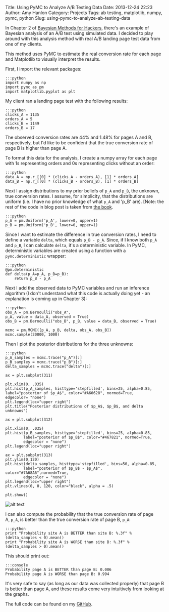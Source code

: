 Title: Using PyMC to Analyze A/B Testing Data
Date: 2013-12-24 22:23
Author: Amy Hanlon
Category: Projects
Tags: ab testing, matplotlib, numpy, pymc, python
Slug: using-pymc-to-analyze-ab-testing-data

In Chapter 2 of [Bayesian Methods for Hackers], there's an example of
Bayesian analysis of an A/B test using simulated data. I decided to play
around with this analysis method with real A/B landing page test data
from one of my clients.

This method uses PyMC to estimate the real conversion rate for each page
and Matplotlib to visually interpret the results.

First, I import the relevant packages:

    :::python
    import numpy as np
    import pymc as pm
    import matplotlib.pyplot as plt

My client ran a landing page test with the following results:

    :::python
    clicks_A = 1135
    orders_A = 5
    clicks_B = 1149
    orders_B = 17

The observed conversion rates are 44% and 1.48% for pages A and B,
respectively, but I'd like to be confident that the true conversion rate
of page B is higher than page A.

To format this data for the analysis, I create a numpy array for each
page with 1s representing orders and 0s representing clicks without an
order:

    :::python
    data_A = np.r_[[0] * (clicks_A - orders_A), [1] * orders_A]
    data_B = np.r_[[0] * (clicks_B - orders_B), [1] * orders_B]

Next I assign distributions to my prior beliefs of `p_A` and `p_B`, the unknown, true conversion rates. I
assume, for simplicity, that the distributions are uniform (i.e. I have
no prior knowledge of what `p_A` and 'p_B' are).
[Note: the rest of the code in blog post is taken from [the book].

    :::python
    p_A = pm.Uniform('p_A', lower=0, upper=1)
    p_B = pm.Uniform('p_B', lower=0, upper=1)

Since I want to estimate the difference in true conversion rates, I need
to define a variable `delta`, which equals `p_B - p_A`. Since, if I know
both `p_A` and `p_B`, I can calculate `delta`, it's a deterministic
variable. In PyMC, deterministic variables are created using a function
with a `pymc.deterministic` wrapper:

    :::python
    @pm.deterministic
    def delta(p_A=p_A, p_B=p_B):
        return p_B - p_A

Next I add the observed data to PyMC variables and run an inference
algorithm (I don't understand what this code is actually doing yet - an
explanation is coming up in Chapter 3):

    :::python
    obs_A = pm.Bernoulli("obs_A",
    p_A, value = data_A, observed = True)
    obs_B = pm.Bernoulli("obs_B", p_B, value = data_B, observed = True)

    mcmc = pm.MCMC([p_A, p_B, delta, obs_A, obs_B])
    mcmc.sample(20000, 1000)

Then I plot the posterior distributions for the three unknowns:

    :::python
    p_A_samples = mcmc.trace("p_A")[:]
    p_B_samples = mcmc.trace("p_B")[:]
    delta_samples = mcmc.trace("delta")[:]

    ax = plt.subplot(311)

    plt.xlim(0, .035)
    plt.hist(p_A_samples, histtype='stepfilled', bins=25, alpha=0.85,
    label="posterior of $p_A$", color="#A60628", normed=True,
    edgecolor= "none")
    plt.legend(loc="upper right")
    plt.title("Posterior distributions of $p_A$, $p_B$, and delta
    unknowns")

    ax = plt.subplot(312)

    plt.xlim(0, .035)
    plt.hist(p_B_samples, histtype='stepfilled', bins=25, alpha=0.85,
            label="posterior of $p_B$", color="#467821", normed=True,
            edgecolor = "none")
    plt.legend(loc="upper right")

    ax = plt.subplot(313)
    plt.ylim(0,120)
    plt.hist(delta_samples, histtype='stepfilled', bins=50, alpha=0.85,
            label="posterior of $p_B$ - $p_A$", color="#7A68A6",normed=True,
            edgecolor = "none")
    plt.legend(loc="upper right")
    plt.vlines(0, 0, 120, color="black", alpha = .5)

    plt.show()


![alt text][pymc_posteriors]

I can also compute the probability that the true conversion rate of page
A, `p_A`, is better than the true conversion rate of page
B, `p_A`:

    :::python
    print "Probability site A is BETTER than site B: %.3f" %
    (delta_samples < 0).mean()
    print "Probability site A is WORSE than site B: %.3f" %
    (delta_samples > 0).mean()

This should print out:

    :::console
    Probability page A is BETTER than page B: 0.006
    Probability page A is WORSE than page B: 0.994


It's very safe to say (as long as our data was collected properly) that
page B is better than page A, and these results come very intuitively
from looking at the graphs.

The full code can be found on my [GitHub].

  [Bayesian Methods for Hackers]: https://github.com/CamDavidsonPilon/Probabilistic-Programming-and-Bayesian-Methods-for-Hackers
  [the book]: http://nbviewer.ipython.org/github/CamDavidsonPilon/Probabilistic-Programming-and-Bayesian-Methods-for-Hackers/blob/master/Chapter2_MorePyMC/MorePyMC.ipynb
  [pymc_posteriors]: |filename|/images/pymc_posteriors.png
  [GitHub]: https://github.com/amygdalama/tutorials/blob/master/Probabilistic-Programming-and-Bayesian-Methods-for-Hackers/MySourceFiles/Chapter2/ab-real-data.py
